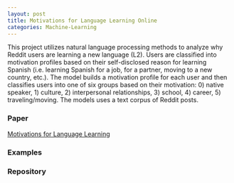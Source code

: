 ```yaml
---
layout: post
title: Motivations for Language Learning Online
categories: Machine-Learning
---
```


This project utilizes natural language processing methods to analyze why Reddit users are learning a new language (L2).
Users are classified into motivation profiles based on their self-disclosed reason for learning Spanish (i.e. learning Spanish for a job, for a partner, moving to a new country, etc.).
The model builds a motivation profile for each user and then classifies users into one of six groups based on their motivation: 0) native speaker, 1) culture, 2) interpersonal relationships, 3) school, 4) career, 5) traveling/moving.
The models uses a text corpus of Reddit posts.

### Paper

[Motivations for Language Learning](https://github.com/mscandlen/mscandlen/raw/master/docs/Scandlen_Pandya_2021.pdf)

### Examples

### Repository
